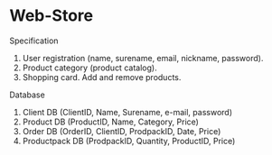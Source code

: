 # Web-Store
Specification
1. User registration (name, surename, email, nickname, password).
2. Product category (product catalog).
3. Shopping card. Add and remove products.

Database
1. Client DB (ClientID, Name, Surename, e-mail, password)
2. Product DB (ProductID, Name, Category, Price)
3. Order DB (OrderID, ClientID, ProdpackID, Date, Price)
4. Productpack DB (ProdpackID, Quantity, ProductID, Price)
